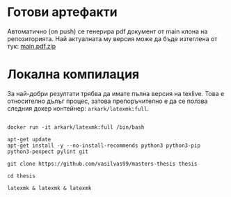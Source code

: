 # Готови артефакти

Автоматично (on push) се генерира pdf документ от main клона на репозиторията. Най актуалната му версия може да бъде изтеглена от тук: [main.pdf.zip](https://nightly.link/vasilvas99/masters-thesis/workflows/build_pdf/main/main.pdf.zip)

# Локална компилация

За най-добри резултати трябва да имате пълна версия на texlive. Това е относително дълъг процес, затова препоръчително е да се ползва следния докер контейнер: `arkark/latexmk:full`. 

```shell

docker run -it arkark/latexmk:full /bin/bash

apt-get update
apt-get install -y --no-install-recommends python3 python3-pip python3-pexpect pylint git

git clone https://github.com/vasilvas99/masters-thesis thesis

cd thesis

latexmk & latexmk & latexmk
```
